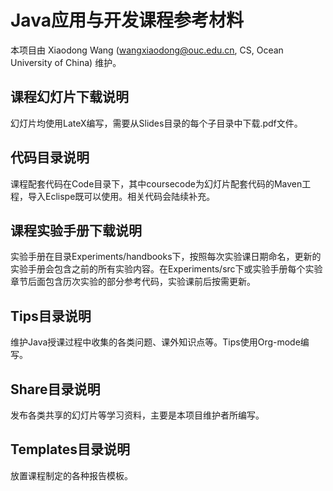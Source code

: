 # Java应用与开发课程参考材料 
本项目由 Xiaodong Wang (wangxiaodong@ouc.edu.cn, CS, Ocean University of China) 维护。

## 课程幻灯片下载说明
幻灯片均使用LateX编写，需要从Slides目录的每个子目录中下载.pdf文件。

## 代码目录说明
课程配套代码在Code目录下，其中coursecode为幻灯片配套代码的Maven工程，导入Eclispe既可以使用。相关代码会陆续补充。

## 课程实验手册下载说明
实验手册在目录Experiments/handbooks下，按照每次实验课日期命名，更新的实验手册会包含之前的所有实验内容。在Experiments/src下或实验手册每个实验章节后面包含历次实验的部分参考代码，实验课前后按需更新。

## Tips目录说明
维护Java授课过程中收集的各类问题、课外知识点等。Tips使用Org-mode编写。

## Share目录说明
发布各类共享的幻灯片等学习资料，主要是本项目维护者所编写。

## Templates目录说明
放置课程制定的各种报告模板。
